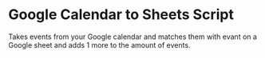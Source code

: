 # Google Calendar to Sheets Script 
 Takes events from your Google calendar and matches them with evant on a Google sheet and adds 1 more to the amount of events.
